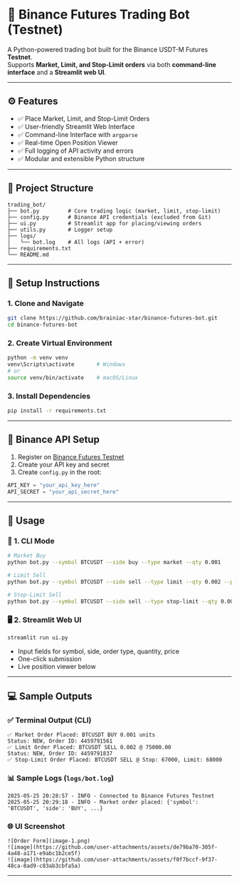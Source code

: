 # 🔁 Binance Futures Trading Bot (Testnet)

A Python-powered trading bot built for the Binance USDT-M Futures **Testnet**.  
Supports **Market, Limit, and Stop-Limit orders** via both **command-line interface** and a **Streamlit web UI**.

---

## ⚙️ Features

- ✅ Place Market, Limit, and Stop-Limit Orders
- ✅ User-friendly Streamlit Web Interface
- ✅ Command-line Interface with `argparse`
- ✅ Real-time Open Position Viewer
- ✅ Full logging of API activity and errors
- ✅ Modular and extensible Python structure

---

## 📂 Project Structure

```
trading_bot/
├── bot.py         # Core trading logic (market, limit, stop-limit)
├── config.py      # Binance API credentials (excluded from Git)
├── ui.py          # Streamlit app for placing/viewing orders
├── utils.py       # Logger setup
├── logs/
│   └── bot.log    # All logs (API + error)
├── requirements.txt
└── README.md
```

---

## 🔐 Setup Instructions

### 1. Clone and Navigate
```bash
git clone https://github.com/brainiac-star/binance-futures-bot.git
cd binance-futures-bot
```

### 2. Create Virtual Environment
```bash
python -m venv venv
venv\Scripts\activate       # Windows
# or
source venv/bin/activate    # macOS/Linux
```

### 3. Install Dependencies
```bash
pip install -r requirements.txt
```

---

## 🔑 Binance API Setup

1. Register on [Binance Futures Testnet](https://testnet.binancefuture.com)
2. Create your API key and secret
3. Create `config.py` in the root:
```python
API_KEY = "your_api_key_here"
API_SECRET = "your_api_secret_here"
```

---

## 🚀 Usage

### 📌 1. CLI Mode
```bash
# Market Buy
python bot.py --symbol BTCUSDT --side buy --type market --qty 0.001

# Limit Sell
python bot.py --symbol BTCUSDT --side sell --type limit --qty 0.002 --price 75000

# Stop-Limit Sell
python bot.py --symbol BTCUSDT --side sell --type stop-limit --qty 0.002 --stop 67000 --price 68000
```

### 🖥️ 2. Streamlit Web UI
```bash
streamlit run ui.py
```

- Input fields for symbol, side, order type, quantity, price
- One-click submission
- Live position viewer below

---

## 💻 Sample Outputs

### ✅ Terminal Output (CLI)
```
✅ Market Order Placed: BTCUSDT BUY 0.001 units
Status: NEW, Order ID: 4459791561
✅ Limit Order Placed: BTCUSDT SELL 0.002 @ 75000.00
Status: NEW, Order ID: 4459791837
✅ Stop-Limit Order Placed: BTCUSDT SELL @ Stop: 67000, Limit: 68000
```

### 📊 Sample Logs (`logs/bot.log`)
```
2025-05-25 20:28:57 - INFO - Connected to Binance Futures Testnet
2025-05-25 20:29:18 - INFO - Market order placed: {'symbol': 'BTCUSDT', 'side': 'BUY', ...}
```

### 🌐 UI Screenshot 
```
![Order Form](image-1.png)
![image](https://github.com/user-attachments/assets/de79ba70-305f-4a48-a171-e9abc1b2ce5f)
![image](https://github.com/user-attachments/assets/f0f7bccf-9f37-48ca-8ad9-c83ab3cbfa5a)

```
---

